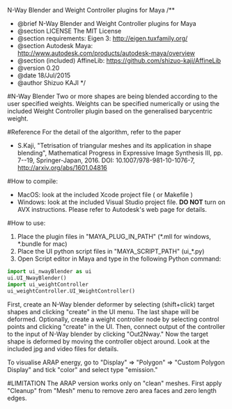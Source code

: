 N-Way Blender and Weight Controller plugins for Maya
/**
 * @brief N-Way Blender and Weight Controller plugins for Maya
 * @section LICENSE The MIT License
 * @section requirements:  Eigen 3:  http://eigen.tuxfamily.org/
 * @section Autodesk Maya: http://www.autodesk.com/products/autodesk-maya/overview
 * @section (included) AffineLib: https://github.com/shizuo-kaji/AffineLib
 * @version 0.20
 * @date  18/Jul/2015
 * @author Shizuo KAJI
 */

#N-Way Blender
Two or more shapes are being blended according to the user specified weights.
Weights can be specified numerically or using the included Weight Controller plugin
based on the generalised barycentric weight.

#Reference
For the detail of the algorithm, refer to the paper
* S.Kaji, "Tetrisation of triangular meshes and its application in shape blending",
Mathematical Progress in Expressive Image Synthesis III, pp. 7--19, Springer-Japan, 2016. DOI: 10.1007/978-981-10-1076-7,
http://arxiv.org/abs/1601.04816

#How to compile:
* MacOS: look at the included Xcode project file ( or Makefile )
* Windows: look at the included Visual Studio project file. __DO NOT__ turn on AVX instructions.
Please refer to Autodesk's web page for details.

#How to use:
1. Place the plugin files in "MAYA_PLUG_IN_PATH" (*.mll for windows, *.bundle for mac)
2. Place the UI python script files in "MAYA_SCRIPT_PATH" (ui_*.py)
3. Open Script editor in Maya and type in the following Python command:

```python
import ui_nwayBlender as ui
ui.UI_NwayBlender()
import ui_weightController
ui_weightController.UI_WeightController()
```

First, create an N-Way blender deformer
by selecting (shift+click) target shapes and clicking "create" in the UI menu.
The last shape will be deformed.
Optionally, create a weight controller node by selecting control points
and clicking "create" in the UI.
Then, connect output of the controller to the input of N-Way blender by clicking "Out2Nway."
Now the target shape is deformed by moving the controller object around.
Look at the included jpg and video files for details.

To visualise ARAP energy, go to "Display" => "Polygon" => "Custom Polygon Display"
and tick "color" and select type "emission."

#LIMITATION
The ARAP version works only on "clean" meshes.
First apply "Cleanup" from "Mesh" menu
to remove zero area faces and zero length edges.

